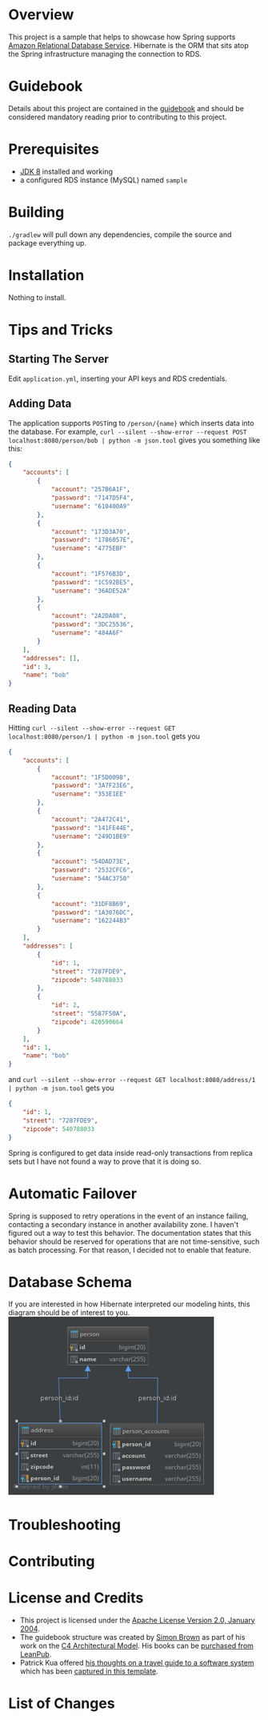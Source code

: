 # Overview
This project is a sample that helps to showcase how Spring supports [Amazon Relational Database Service](https://aws.amazon.com/rds/).  Hibernate is the ORM that sits atop the Spring infrastructure managing the connection to RDS. 

# Guidebook
Details about this project are contained in the [guidebook](guidebook/guidebook.md) and should be considered mandatory reading prior to contributing to this project.

# Prerequisites
* [JDK 8](http://zulu.org/) installed and working
* a configured RDS instance (MySQL) named `sample` 

# Building
`./gradlew` will pull down any dependencies, compile the source and package everything up.

# Installation
Nothing to install.

# Tips and Tricks
## Starting The Server
Edit `application.yml`, inserting your API keys and RDS credentials.

## Adding Data
The application supports `POST`ing to `/person/{name}` which inserts data into the database.  For example, `curl --silent --show-error --request POST localhost:8080/person/bob | python -m json.tool` gives you something like this:

```json
{
    "accounts": [
        {
            "account": "257B6A1F",
            "password": "7147D5F4",
            "username": "610400A9"
        },
        {
            "account": "173D3A70",
            "password": "1786057E",
            "username": "4775EBF"
        },
        {
            "account": "1F576B3D",
            "password": "1C592BE5",
            "username": "36ADE52A"
        },
        {
            "account": "2A2DA08",
            "password": "3DC25536",
            "username": "484A6F"
        }
    ],
    "addresses": [],
    "id": 3,
    "name": "bob"
}
```

## Reading Data
Hitting `curl --silent --show-error --request GET localhost:8080/person/1 | python -m json.tool` gets you

```json
{
    "accounts": [
        {
            "account": "1F5D0098",
            "password": "3A7F23E6",
            "username": "353E1EE"
        },
        {
            "account": "2A472C41",
            "password": "141FE44E",
            "username": "249D1BE9"
        },
        {
            "account": "54DAD73E",
            "password": "2532CFC6",
            "username": "54AC3750"
        },
        {
            "account": "31DF8B69",
            "password": "1A3076DC",
            "username": "162244B3"
        }
    ],
    "addresses": [
        {
            "id": 1,
            "street": "7287FDE9",
            "zipcode": 540788033
        },
        {
            "id": 2,
            "street": "5587F50A",
            "zipcode": 420590664
        }
    ],
    "id": 1,
    "name": "bob"
}
```
and `curl --silent --show-error --request GET localhost:8080/address/1 | python -m json.tool` gets you

```json
{
    "id": 1,
    "street": "7287FDE9",
    "zipcode": 540788033
}
```

Spring is configured to get data inside read-only transactions from replica sets but I have not found a way to prove that it is doing so.

# Automatic Failover
Spring is supposed to retry operations in the event of an instance failing, contacting a secondary instance in another availability zone.  I haven't figured out a way to test this behavior.  The documentation states that this behavior should be reserved for operations that are not time-sensitive, such as batch processing.  For that reason, I decided not to enable that feature.

# Database Schema
If you are interested in how Hibernate interpreted our modeling hints, this diagram should be of interest to you.
![Database Schema](database-schema.png "Database Schema")


# Troubleshooting

# Contributing

# License and Credits
* This project is licensed under the [Apache License Version 2.0, January 2004](http://www.apache.org/licenses/).
* The guidebook structure was created by [Simon Brown](http://simonbrown.je/) as part of his work on the [C4 Architectural Model](https://c4model.com/).  His books can be [purchased from LeanPub](https://leanpub.com/b/software-architecture).
* Patrick Kua offered [his thoughts on a travel guide to a software system](https://www.safaribooksonline.com/library/view/oreilly-software-architecture/9781491985274/video315451.html) which has been [captured in this template](travel-guide/travel-guide.md).

# List of Changes
